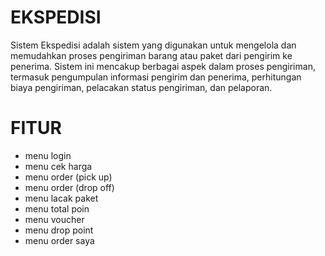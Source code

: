 # EKSPEDISI
Sistem Ekspedisi adalah sistem yang digunakan untuk mengelola dan memudahkan proses pengiriman barang atau paket dari pengirim ke penerima. Sistem ini mencakup berbagai aspek dalam proses pengiriman, termasuk pengumpulan informasi pengirim dan penerima, perhitungan biaya pengiriman, pelacakan status pengiriman, dan pelaporan.
# FITUR
- menu login 
- menu cek harga 
- menu order (pick up)  
- menu order (drop off) 
- menu lacak paket 
- menu total poin 
- menu voucher
- menu drop point
- menu order saya 
